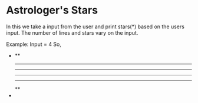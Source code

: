 # Astrologer's Stars

In this we take a input from the user and print stars(\*) based on the users input. The number of lines and stars vary on the input.

Example:
Input = 4
So,

- \*\*
  ***
  ***
  ***
  ***
  \*\*
-
